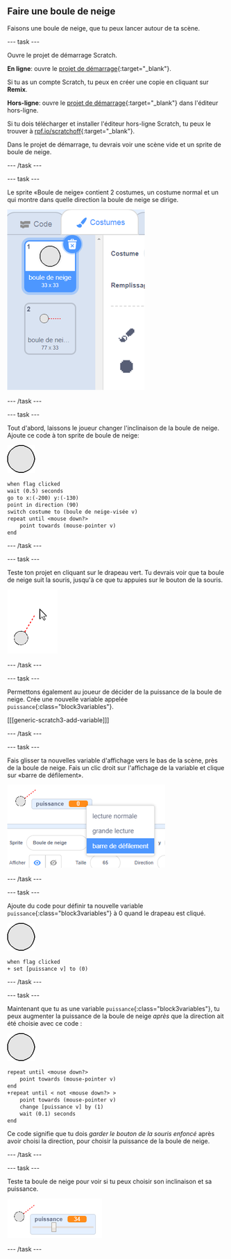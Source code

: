 ## Faire une boule de neige

Faisons une boule de neige, que tu peux lancer autour de ta scène.

--- task ---

Ouvre le projet de démarrage Scratch.

**En ligne**: ouvre le [projet de démarrage](https://scratch.mit.edu/projects/397707006){:target="_blank"}.

Si tu as un compte Scratch, tu peux en créer une copie en cliquant sur **Remix**.

**Hors-ligne**: ouvre le [projet de démarrage](https://rpf.io/p/fr-FR/snowball-fight-go){:target="_blank"} dans l'éditeur hors-ligne.

Si tu dois télécharger et installer l'éditeur hors-ligne Scratch, tu peux le trouver à [rpf.io/scratchoff](https://rpf.io/scratchoff){:target="_blank"}.

Dans le projet de démarrage, tu devrais voir une scène vide et un sprite de boule de neige.

--- /task ---

--- task ---

Le sprite «Boule de neige» contient 2 costumes, un costume normal et un qui montre dans quelle direction la boule de neige se dirige.

![costumes de boule de neige](images/snow-costume.png)

--- /task ---

--- task ---

Tout d'abord, laissons le joueur changer l'inclinaison de la boule de neige. Ajoute ce code à ton sprite de boule de neige:

![sprite de boule de neige](images/snowball-sprite.png)

```blocks3
when flag clicked
wait (0.5) seconds
go to x:(-200) y:(-130)
point in direction (90)
switch costume to (boule de neige-visée v)
repeat until <mouse down?>
    point towards (mouse-pointer v)
end
```

--- /task ---

--- task ---

Teste ton projet en cliquant sur le drapeau vert. Tu devrais voir que ta boule de neige suit la souris, jusqu'à ce que tu appuies sur le bouton de la souris.

![sprite boule de neige visée pointant vers la souris](images/snow-mouse.png)

--- /task ---

--- task ---

Permettons également au joueur de décider de la puissance de la boule de neige. Crée une nouvelle variable appelée `puissance`{:class="block3variables"}.

[[[generic-scratch3-add-variable]]]

--- /task ---

--- task ---

Fais glisser ta nouvelles variable d'affichage vers le bas de la scène, près de la boule de neige. Fais un clic droit sur l'affichage de la variable et clique sur «barre de défilement».

![variable changée en barre de défilement](images/snow-slider.png)

--- /task ---

--- task ---

Ajoute du code pour définir ta nouvelle variable `puissance`{:class="block3variables"} à 0 quand le drapeau est cliqué.

![sprite de boule de neige](images/snowball-sprite.png)

```blocks3
when flag clicked
+ set [puissance v] to (0)
```

--- /task ---

--- task ---

Maintenant que tu as une variable `puissance`{:class="block3variables"}, tu peux augmenter la puissance de la boule de neige _après_ que la direction ait été choisie avec ce code :

![sprite de boule de neige](images/snowball-sprite.png)

```blocks3
repeat until <mouse down?>
    point towards (mouse-pointer v)
end
+repeat until < not <mouse down?> >
    point towards (mouse-pointer v)
    change [puissance v] by (1)
    wait (0.1) seconds
end
```

Ce code signifie que tu dois _garder le bouton de la souris enfoncé_ après avoir choisi la direction, pour choisir la puissance de la boule de neige.

--- /task ---

--- task ---

Teste ta boule de neige pour voir si tu peux choisir son inclinaison et sa puissance.

![variable de puissance à 35 à côté de la visée de la boule de neige](images/snow-test.png)

--- /task ---
